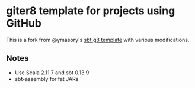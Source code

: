 # giter8 template for projects using GitHub #

This is a fork from @ymasory's [sbt.g8 template](https://github.com/ymasory/sbt.g8) with various modifications.

## Notes

- Use Scala 2.11.7 and sbt 0.13.9
- sbt-assembly for fat JARs
